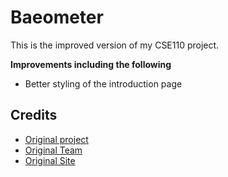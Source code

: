 # Baeometer
This is the improved version of my CSE110 project. 

**Improvements including the following**
- Better styling of the introduction page

## Credits
- [Original project](https://github.com/cse110-sp23-group28/cse110-sp23-group28)
- [Original Team](https://github.com/cse110-sp23-group28/cse110-sp23-group28/blob/main/admin/team.md)
- [Original Site](https://baeometer.com)